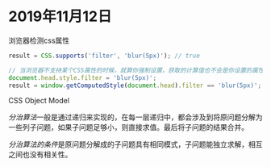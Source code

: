 # 2019年11月12日

浏览器检测css属性

```js
result = CSS.supports('filter', 'blur(5px)'); // true

// 当浏览器不支持某个CSS属性的时候，就算你强制设置，获取的计算值也不会是你设置的属性值
document.head.style.filter = 'blur(5px)';
result = window.getComputedStyle(document.head).filter == 'blur(5px)';

```

CSS Object Model

*分治算法*一般是通过递归来实现的，在每一层递归中，都会涉及到将原问题分解为一些列子问题，如果子问题足够小，则直接求值。最后将子问题的结果合并。

*分治算法的条件*是原问题分解成的子问题具有相同模式，子问题能独立求解，相互之间也没有相关性。
